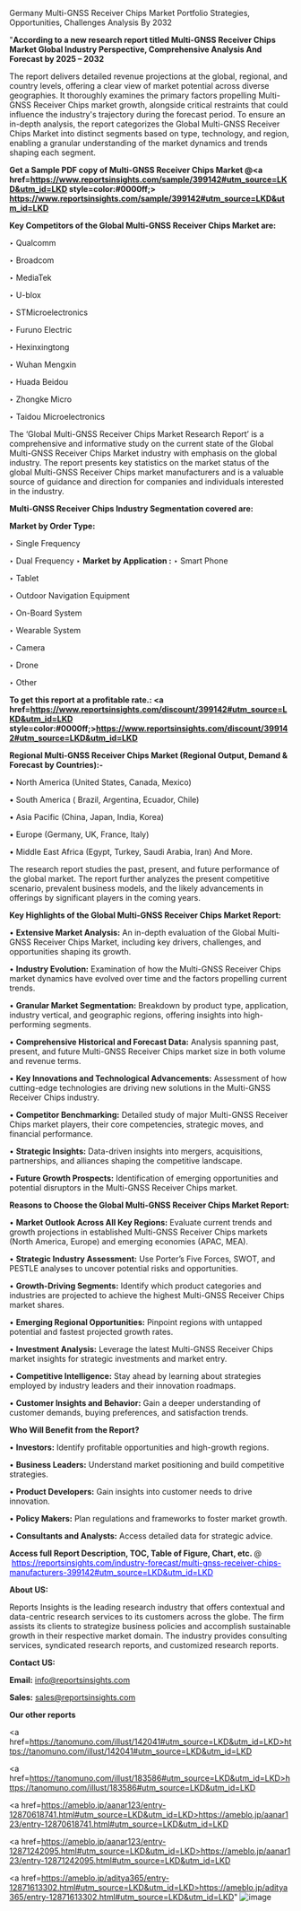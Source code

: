 Germany Multi-GNSS Receiver Chips Market Portfolio Strategies, Opportunities, Challenges Analysis By 2032

"<strong>According to a new research report titled Multi-GNSS Receiver Chips Market Global Industry Perspective, Comprehensive Analysis And Forecast by 2025 – 2032</strong>

The report delivers detailed revenue projections at the global, regional, and country levels, offering a clear view of market potential across diverse geographies. It thoroughly examines the primary factors propelling Multi-GNSS Receiver Chips market growth, alongside critical restraints that could influence the industry's trajectory during the forecast period. To ensure an in-depth analysis, the report categorizes the Global Multi-GNSS Receiver Chips Market into distinct segments based on type, technology, and region, enabling a granular understanding of the market dynamics and trends shaping each segment.

<strong>Get a Sample PDF copy of Multi-GNSS Receiver Chips Market </strong><strong>@<a href=https://www.reportsinsights.com/sample/399142#utm_source=LKD&utm_id=LKD style=color:#0000ff;> https://www.reportsinsights.com/sample/399142#utm_source=LKD&utm_id=LKD</a></strong></font>

<strong>Key Competitors of the Global Multi-GNSS Receiver Chips Market are:</strong>

‣ Qualcomm

‣ Broadcom

‣ MediaTek

‣ U-blox

‣ STMicroelectronics

‣ Furuno Electric

‣ Hexinxingtong

‣ Wuhan Mengxin

‣ Huada Beidou

‣ Zhongke Micro

‣ Taidou Microelectronics

The ‘Global Multi-GNSS Receiver Chips Market Research Report’ is a comprehensive and informative study on the current state of the Global Multi-GNSS Receiver Chips Market industry with emphasis on the global industry. The report presents key statistics on the market status of the global Multi-GNSS Receiver Chips market manufacturers and is a valuable source of guidance and direction for companies and individuals interested in the industry.

<strong>Multi-GNSS Receiver Chips Industry Segmentation covered are:</strong>

<strong>Market by Order Type: </strong>

‣ Single Frequency

‣ Dual Frequency
‣ 
<strong>Market by Application :</strong>
‣ Smart Phone

‣ Tablet

‣ Outdoor Navigation Equipment

‣ On-Board System

‣ Wearable System

‣ Camera

‣ Drone

‣ Other

<strong>To get this report at a profitable rate.: <a href=https://www.reportsinsights.com/discount/399142#utm_source=LKD&utm_id=LKD style=color:#0000ff;>https://www.reportsinsights.com/discount/399142#utm_source=LKD&utm_id=LKD</a></strong></font>

<strong>Regional Multi-GNSS Receiver Chips Market (Regional Output, Demand &amp; Forecast by Countries):-</strong>

• North America (United States, Canada, Mexico)

• South America ( Brazil, Argentina, Ecuador, Chile)

• Asia Pacific (China, Japan, India, Korea)

• Europe (Germany, UK, France, Italy)

• Middle East Africa (Egypt, Turkey, Saudi Arabia, Iran) And More.

The research report studies the past, present, and future performance of the global market. The report further analyzes the present competitive scenario, prevalent business models, and the likely advancements in offerings by significant players in the coming years.

<strong>Key Highlights of the Global Multi-GNSS Receiver Chips Market Report:</strong>

• <strong>Extensive Market Analysis:</strong> An in-depth evaluation of the Global Multi-GNSS Receiver Chips Market, including key drivers, challenges, and opportunities shaping its growth.

• <strong>Industry Evolution:</strong> Examination of how the Multi-GNSS Receiver Chips market dynamics have evolved over time and the factors propelling current trends.

• <strong>Granular Market Segmentation:</strong> Breakdown by product type, application, industry vertical, and geographic regions, offering insights into high-performing segments.

• <strong>Comprehensive Historical and Forecast Data:</strong> Analysis spanning past, present, and future Multi-GNSS Receiver Chips market size in both volume and revenue terms.

• <strong>Key Innovations and Technological Advancements:</strong> Assessment of how cutting-edge technologies are driving new solutions in the Multi-GNSS Receiver Chips industry.

• <strong>Competitor Benchmarking:</strong> Detailed study of major Multi-GNSS Receiver Chips market players, their core competencies, strategic moves, and financial performance.

• <strong>Strategic Insights:</strong> Data-driven insights into mergers, acquisitions, partnerships, and alliances shaping the competitive landscape.

• <strong>Future Growth Prospects:</strong> Identification of emerging opportunities and potential disruptors in the Multi-GNSS Receiver Chips market.

<strong>Reasons to Choose the Global Multi-GNSS Receiver Chips Market Report:</strong>

• <strong>Market Outlook Across All Key Regions:</strong> Evaluate current trends and growth projections in established Multi-GNSS Receiver Chips markets (North America, Europe) and emerging economies (APAC, MEA).

• <strong>Strategic Industry Assessment:</strong> Use Porter’s Five Forces, SWOT, and PESTLE analyses to uncover potential risks and opportunities.

• <strong>Growth-Driving Segments:</strong> Identify which product categories and industries are projected to achieve the highest Multi-GNSS Receiver Chips market shares.

• <strong>Emerging Regional Opportunities:</strong> Pinpoint regions with untapped potential and fastest projected growth rates.

• <strong>Investment Analysis:</strong> Leverage the latest Multi-GNSS Receiver Chips market insights for strategic investments and market entry.

• <strong>Competitive Intelligence:</strong> Stay ahead by learning about strategies employed by industry leaders and their innovation roadmaps.

• <strong>Customer Insights and Behavior:</strong> Gain a deeper understanding of customer demands, buying preferences, and satisfaction trends.

<strong>Who Will Benefit from the Report?</strong>

• <strong>Investors:</strong> Identify profitable opportunities and high-growth regions.

• <strong>Business Leaders:</strong> Understand market positioning and build competitive strategies.

• <strong>Product Developers:</strong> Gain insights into customer needs to drive innovation.

• <strong>Policy Makers:</strong> Plan regulations and frameworks to foster market growth.

• <strong>Consultants and Analysts:</strong> Access detailed data for strategic advice.
</ul>
<strong>Access full Report Description, TOC, Table of Figure, Chart, etc. </strong>@  <a href=https://reportsinsights.com/industry-forecast/multi-gnss-receiver-chips-manufacturers-399142#utm_source=LKD&utm_id=LKD style=color:#0000ff;>https://reportsinsights.com/industry-forecast/multi-gnss-receiver-chips-manufacturers-399142#utm_source=LKD&utm_id=LKD</a></font>

<strong><strong>About US</strong>:</strong>

Reports Insights is the leading research industry that offers contextual and data-centric research services to its customers across the globe. The firm assists its clients to strategize business policies and accomplish sustainable growth in their respective market domain. The industry provides consulting services, syndicated research reports, and customized research reports.

<strong>Contact US:</strong>

<p class=""""><b>Email:</b> <a href=mailto:info@reportsinsights.com>info@reportsinsights.com</a></p>
<p class=""""><b>Sales:</b> <a href=mailto:sales@reportsinsights.com>sales@reportsinsights.com</a></p>

<strong>Our other reports</strong>

<a href=https://tanomuno.com/illust/142041#utm_source=LKD&utm_id=LKD>https://tanomuno.com/illust/142041#utm_source=LKD&utm_id=LKD</a>

<a href=https://tanomuno.com/illust/183586#utm_source=LKD&utm_id=LKD>https://tanomuno.com/illust/183586#utm_source=LKD&utm_id=LKD</a>

<a href=https://ameblo.jp/aanar123/entry-12870618741.html#utm_source=LKD&utm_id=LKD>https://ameblo.jp/aanar123/entry-12870618741.html#utm_source=LKD&utm_id=LKD</a>

<a href=https://ameblo.jp/aanar123/entry-12871242095.html#utm_source=LKD&utm_id=LKD>https://ameblo.jp/aanar123/entry-12871242095.html#utm_source=LKD&utm_id=LKD</a>

<a href=https://ameblo.jp/aditya365/entry-12871613302.html#utm_source=LKD&utm_id=LKD>https://ameblo.jp/aditya365/entry-12871613302.html#utm_source=LKD&utm_id=LKD</a>"
![image](https://github.com/user-attachments/assets/972bd3f4-f5d1-41bc-b383-e2d25f5ab486)
